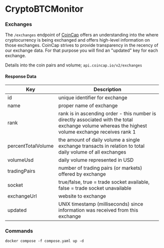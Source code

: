 # CryptoBTCMonitor




### Exchanges

The `/exchanges` endpoint of [CoinCap](https://docs.coincap.io/) offers an understanding into the where cryptocurrency is being exchanged and offers high-level information on those exchanges. CoinCap strives to provide transparency in the recency of our exchange data. For that purpose you will find an "updated" key for each exchange. 

Details into the coin pairs and volume;
`api.coincap.io/v2/exchanges`

#### Response Data

| Key                | Description                       |
| ------------------ | --------------------------------- |
| id                 | unique identifier for exchange    |
| name               | proper name of exchange           |
| rank               | rank is in ascending order - this number is directly associated with the total exchange volume whereas the highest volume exchange receives rank 1    |
| percentTotalVolume | the amount of daily volume a single exchange transacts in relation to total daily volume of all exchanges     |
| volumeUsd          | daily volume represented in USD    |
| tradingPairs       | number of trading pairs (or markets) offered by exchange    |
| socket             | true/false, true = trade socket available, false = trade socket unavailable  |
| exchangeUrl        | website to exchange                |
| updated            | UNIX timestamp (milliseconds) since information was received from this exchange   |



### Commands

`docker compose -f compose.yaml up -d`

